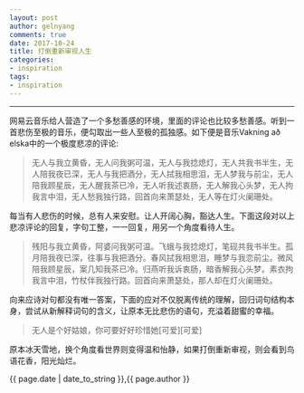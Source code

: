 ```yaml
---
layout: post
author: gelnyang
comments: true
date: 2017-10-24
title: 打倒重新审视人生
categories:
- inspiration
tags:
- inspiration
---
```

---

网易云音乐给人营造了一个多愁善感的环境，里面的评论也比较多愁善感。听到一首悲伤至极的音乐，便勾取出一些人至极的孤独感。如下便是音乐Vakning að elska中的一个极度悲凉的评论:

> 无人与我立黄昏，无人问我粥可温，无人与我捻熄灯，无人共我书半生，无人陪我夜已深，无人与我把酒分，无人拭我相思泪，无人梦我与前尘，无人陪我顾星辰，无人醒我茶已冷，无人听我述衷肠，无人解我心头梦，无人拘我言中泪，无人愁我独行路，回首向来萧瑟处，无人等在灯火阑珊处。

每当有人悲伤的时候，总有人来安慰。让人开阔心胸，豁达人生。下面这段对以上悲凉评论的回复，字句工整，一一回复，用另一个角度看待人生。

> 残阳与我立黄昏，阿婆问我粥可温。飞蛾与我捻熄灯，笔砚共我书半生。孤月陪我夜已深，往事与我把酒分。春风拭我相思泪，睡梦与我恋前尘。微风陪我顾星辰，案几知我茶已冷。归燕听我诉衷肠，暗香解我心头梦。素衣拘我言中泪，竹杖伴我独行路。回首向来萧瑟处，那人却在灯火阑珊处。

向来应诗对句都没有唯一答案，下面的应对不仅脱离传统的理解，回归词句结构本身，尝试从新解释词句的含义，让原本无比悲伤的语句，充溢着甜蜜的幸福。

> 无人是个好姑娘，你可要好好珍惜她[可爱][可爱]

原本冰天雪地，换个角度看世界则变得温和怡静，如果打倒重新审视，则会看到鸟语花香，阳光灿烂。



{{ page.date | date_to_string }},{{ page.author }}

